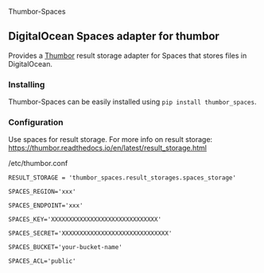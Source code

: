 Thumbor-Spaces

## DigitalOcean Spaces adapter for thumbor

Provides a [Thumbor](https://github.com/thumbor/thumbor) result storage adapter for Spaces that stores files in DigitalOcean.

### Installing

Thumbor-Spaces can be easily installed using `pip install thumbor_spaces`.

### Configuration

Use spaces for result storage.
For more info on result storage: https://thumbor.readthedocs.io/en/latest/result_storage.html



/etc/thumbor.conf

    RESULT_STORAGE = 'thumbor_spaces.result_storages.spaces_storage'

    SPACES_REGION='xxx'

    SPACES_ENDPOINT='xxx'

    SPACES_KEY='XXXXXXXXXXXXXXXXXXXXXXXXXXXXXX'

    SPACES_SECRET='XXXXXXXXXXXXXXXXXXXXXXXXXXXXXX'

    SPACES_BUCKET='your-bucket-name'

    SPACES_ACL='public'
